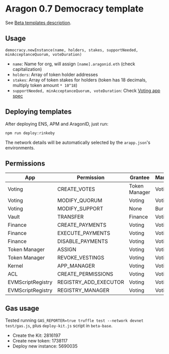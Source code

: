 # Aragon 0.7 Democracy template

See [Beta templates description](https://github.com/aragon/dao-kits/blob/master/kits/beta-base/readme.md).

## Usage

```
democracy.newInstance(name, holders, stakes, supportNeeded, minAcceptanceQuorum, voteDuration)
```

- `name`: Name for org, will assign `[name].aragonid.eth` (check capitalization)
- `holders`: Array of token holder addresses
- `stakes`: Array of token stakes for holders (token has 18 decimals, multiply token amount `* 10^18`)
- `supportNeeded, minAcceptanceQuorum, voteDuration`: Check [Voting app spec](https://wiki.aragon.org/dev/apps/voting/)

## Deploying templates

After deploying ENS, APM and AragonID, just run:

```
npm run deploy:rinkeby
```

The network details will be automatically selected by the `arapp.json`'s environments.

## Permissions

| App               | Permission            | Grantee       | Manager |
|-------------------|-----------------------|---------------|---------|
| Voting            | CREATE_VOTES          | Token Manager | Voting  |
| Voting            | MODIFY_QUORUM         | Voting        | Voting  |
| Voting            | MODIFY_SUPPORT        | None          | Burned  |
| Vault             | TRANSFER              | Finance       | Voting  |
| Finance           | CREATE_PAYMENTS       | Voting        | Voting  |
| Finance           | EXECUTE_PAYMENTS      | Voting        | Voting  |
| Finance           | DISABLE_PAYMENTS      | Voting        | Voting  |
| Token Manager     | ASSIGN                | Voting        | Voting  |
| Token Manager     | REVOKE_VESTINGS       | Voting        | Voting  |
| Kernel            | APP_MANAGER           | Voting        | Voting  |
| ACL               | CREATE_PERMISSIONS    | Voting        | Voting  |
| EVMScriptRegistry | REGISTRY_ADD_EXECUTOR | Voting        | Voting  |
| EVMScriptRegistry | REGISTRY_MANAGER      | Voting        | Voting  |

## Gas usage

Tested running `GAS_REPORTER=true truffle test --network devnet test/gas.js`, plus `deploy-kit.js` script in `beta-base`.

- Create the Kit:      2816197
- Create new token:    1738117
- Deploy new instance: 5690035
